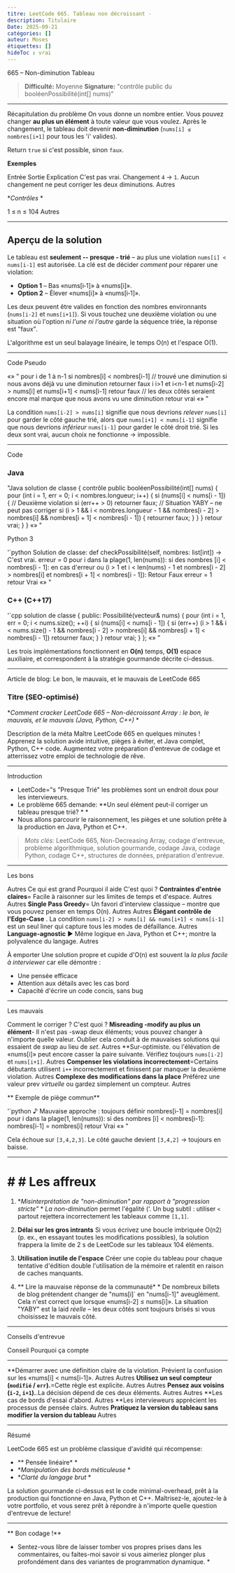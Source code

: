```yaml
---
titre: LeetCode 665. Tableau non décroissant -
description: Titulaire
Date: 2025-09-21
catégories: []
auteur: Moses
étiquettes: []
hideToc : vrai
---
```

665 – Non-diminution Tableau
> **Difficulté:** Moyenne
> **Signature:** "contrôle public du booléenPossibilité(int[] nums)"

---

Récapitulation du problème
On vous donne un nombre entier. Vous pouvez changer **au plus un élément** à toute valeur que vous voulez. Après le changement, le tableau doit devenir **non-diminution** (`nums[i] ≤ nombres[i+1]` pour tous les 'i' valides).

Return `true` si c'est possible, sinon `faux`.

**Exemples**

Entrée Sortie Explication
C'est pas vrai.
Changement `4` → `1`.
Aucun changement ne peut corriger les deux diminutions. Autres

**Contrôles* *

1 ≤ n ≤ 104
Autres

---

## Aperçu de la solution

Le tableau est **seulement -- presque - trié** – au plus une violation `nums[i] < nums[i‐1]` est autorisée.
La clé est de décider *comment* pour réparer une violation:

* **Option 1** – Bas «nums[i‐1]» à «nums[i]».
* **Option 2** – Élever «nums[i]» à «nums[i‐1]».

Les deux peuvent être valides en fonction des nombres environnants (`nums[i-2]` et `nums[i+1]`).
Si vous touchez une deuxième violation ou une situation où l'option *ni l'une ni l'autre* garde la séquence triée, la réponse est "faux".

L'algorithme est un seul balayage linéaire, le temps O(n) et l'espace O(1).

---

Code Pseudo

«» "
pour i de 1 à n-1
si nombres[i] < nombres[i-1] // trouvé une diminution
si nous avons déjà vu une diminution
retourner faux
i i>1 et i<n-1 et nums[i-2] > nums[i] et nums[i+1] < nums[i-1]
retour faux // les deux côtés seraient encore mal
marque que nous avons vu une diminution
retour vrai
«» "

La condition `nums[i-2] > nums[i]` signifie que nous devrions *relever* `nums[i]` pour garder le côté gauche trié, alors que `nums[i+1] < nums[i-1]` signifie que nous devrions *inférieur* `nums[i-1]` pour garder le côté droit trié.
Si les deux sont vrai, aucun choix ne fonctionne → impossible.

---

Code

### Java

"Java
solution de classe {
contrôle public booléenPossibilité(int[] nums) {
pour (int i = 1, err = 0; i < nombres.longueur; i++) {
si (nums[i] < nums[i - 1]) {
// Deuxième violation
si (err++ > 0) retourner faux;
// Situation YABY – ne peut pas corriger
si (i > 1 && i < nombres.longueur - 1 &&
nombres[i - 2] > nombres[i] && nombres[i + 1] < nombres[i - 1]) {
retourner faux;
}
}
}
retour vrai;
}
}
«» "

Python 3

'`python
Solution de classe:
def checkPossibilité(self, nombres: list[int]) -> C'est vrai.
erreur = 0
pour i dans la plage(1, len(nums)):
si des nombres [i] < nombres[i - 1]:
en cas d'erreur ou (i > 1 et i < len(nums) - 1 et
nombres[i - 2] > nombres[i] et nombres[i + 1] < nombres[i - 1]):
Retour Faux
erreur = 1
retour Vrai
«» "

### C++ (C++17)

'`cpp
solution de classe {
public:
Possibilité(vecteur<int>& nums) {
pour (int i = 1, err = 0; i < nums.size(); ++i) {
si (nums[i] < nums[i - 1]) {
si (err++) (i > 1 && i < nums.size() - 1 &&
nombres[i - 2] > nombres[i] && nombres[i + 1] < nombres[i - 1])
retourner faux;
}
}
retour vrai;
}
};
«» "

Les trois implémentations fonctionnent en **O(n)** temps, **O(1)** espace auxiliaire, et correspondent à la stratégie gourmande décrite ci-dessus.

---

Article de blog: Le bon, le mauvais, et le mauvais de LeetCode 665

### Titre (SEO-optimisé)
**Comment cracker LeetCode 665 – Non-décroissant Array : le bon, le mauvais, et le mauvais (Java, Python, C++)* *

Description de la méta
Maître LeetCode 665 en quelques minutes ! Apprenez la solution avide intuitive, pièges à éviter, et Java complet, Python, C++ code. Augmentez votre préparation d'entrevue de codage et atterrissez votre emploi de technologie de rêve.

---

Introduction
* LeetCode="s "Presque Trié" les problèmes sont un endroit doux pour les intervieweurs.
* Le problème 665 demande: **Un seul élément peut-il corriger un tableau presque trié? * *
* Nous allons parcourir le raisonnement, les pièges et une solution prête à la production en Java, Python et C++.

> *Mots clés:* LeetCode 665, Non-Decreasing Array, codage d'entrevue, problème algorithmique, solution gourmande, codage Java, codage Python, codage C++, structures de données, préparation d'entrevue.

---

Les bons

Autres Ce qui est grand Pourquoi il aide
C'est quoi ?
**Contraintes d'entrée claires**= Facile à raisonner sur les limites de temps et d'espace. Autres
Autres **Single Pass Greedy**= Un favori d'interview classique – montre que vous pouvez penser en temps O(n). Autres
Autres **Élégant contrôle de l'Edge-Case** . La condition `nums[i-2] > nums[i] && nums[i+1] < nums[i-1]` est un seul liner qui capture tous les modes de défaillance. Autres
**Language-agnostic** ► Même logique en Java, Python et C++; montre la polyvalence du langage. Autres

À emporter
Une solution propre et cupide d'O(n) est souvent la *la plus facile à interviewer* car elle démontre :

* Une pensée efficace
* Attention aux détails avec les cas bord
* Capacité d'écrire un code concis, sans bug

---

Les mauvais

Comment le corriger ?
C'est quoi ?
**Misreading -modify au plus un élément**- Il n'est pas -swap deux éléments; vous pouvez changer à n'importe quelle valeur. Oublier cela conduit à de mauvaises solutions qui essaient de *swap* au lieu de *set*. Autres
**Sur-optimiste. ou l'élévation de «nums[i]» peut encore casser la paire suivante. Vérifiez toujours `nums[i-2]` et `nums[i+1]`. Autres
**Compenser les violations incorrectement**=Certains débutants utilisent `i++` incorrectement et finissent par manquer la deuxième violation. Autres
**Complexe des modifications dans la place** Préférez une valeur prev *virtuelle* ou gardez simplement un compteur. Autres

** Exemple de piège commun**

'`python
♪ Mauvaise approche : toujours définir nombres[i-1] = nombres[i]
pour i dans la plage(1, len(nums)):
si des nombres [i] < nombres[i-1]:
nombres[i-1] = nombres[i]
retour Vrai
«» "

Cela échoue sur `[3,4,2,3]`. Le côté gauche devient `[3,4,2]` → toujours en baisse.

---

# # # Les affreux

1. **Misinterprétation de "non-diminution" par rapport à "progression stricte"* *
*La non-diminution* permet l'égalité (‘. Un bug subtil : utiliser `<` partout rejettera incorrectement les tableaux comme `[1,1]`.

2. **Délai sur les gros intrants**
Si vous écrivez une boucle imbriquée O(n2) (p. ex., en essayant toutes les modifications possibles), la solution frappera la limite de 2 s de LeetCode sur les tableaux 104 éléments.

3. **Utilisation inutile de l'espace**
Créer une copie du tableau pour chaque tentative d'édition double l'utilisation de la mémoire et ralentit en raison de caches manquants.

4. ** Lire la mauvaise réponse de la communauté* *
De nombreux billets de blog prétendent changer de "nums[i]` en "nums[i-1]" aveuglément. Cela n'est correct que lorsque «nums[i-2] ≤ nums[i]».
La situation "YABY" est la laid *réelle* – les deux côtés sont toujours brisés si vous choisissez le mauvais côté.

---

Conseils d'entrevue

Conseil Pourquoi ça compte
-- -- -- -- --
**Démarrer avec une définition claire de la violation. Prévient la confusion sur les «nums[i] < nums[i-1]». Autres
Autres **Utilisez un seul compteur (`modifié` / `err`).**=Cette règle est explicite. Autres
Autres **Pensez aux voisins (`i-2`, `i+1`).**.La décision dépend de ces deux éléments. Autres
Autres **Les cas de bords d'essai d'abord. Autres
**Les intervieweurs apprécient les processus de pensée clairs. Autres
**Pratiquez la version du tableau sans modifier la version du tableau** Autres

---

Résumé

LeetCode 665 est un problème classique d'avidité qui récompense:

* ** Pensée linéaire* *
* **Manipulation des bords méticuleuse* *
* **Clarté du langage brut* *

La solution gourmande ci-dessus est le code minimal-overhead, prêt à la production qui fonctionne en Java, Python et C++. Maîtrisez-le, ajoutez-le à votre portfolio, et vous serez prêt à répondre à n'importe quelle question d'entrevue de lecture!

---

** Bon codage !**
* Sentez-vous libre de laisser tomber vos propres prises dans les commentaires, ou faites-moi savoir si vous aimeriez plonger plus profondément dans des variantes de programmation dynamique. *